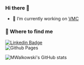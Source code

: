 ### Hi there 👋

- 🔭 I’m currently working on [VMC](https://github.com/DSecureMe/vmc)
<!--
Here are some ideas to get you started:

- 🔭 I’m currently working on ...
- 🌱 I’m currently learning ...
- 👯 I’m looking to collaborate on ...
- 🤔 I’m looking for help with ...
- 💬 Ask me about ...
- 📫 How to reach me: ...
- 😄 Pronouns: ...
- ⚡ Fun fact: ...
-->

### 🤔 Where to find me

[![Linkedin Badge](https://img.shields.io/badge/-Michał%20Walkowski-blue?style=flat-square&logo=Linkedin&logoColor=white&link=https://www.linkedin.com/in/micha%C5%82-walkowski-9737309a/)](https://www.linkedin.com/in/micha%C5%82-walkowski-9737309a/)  
![Github Pages](https://img.shields.io/badge/GitHub%20Pages-222222?style=for-the-badge&logo=GitHub%20Pages&logoColor=white)

![MWalkowski's GitHub stats](https://github-readme-stats.vercel.app/api?username=mwalkowski&show_icons=true&theme=vision-friendly-dark)
